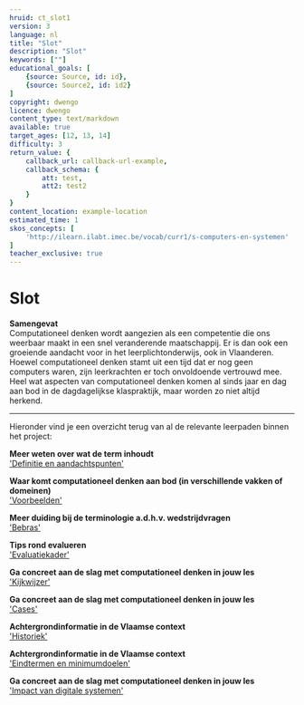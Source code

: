 ```yaml
---
hruid: ct_slot1
version: 3
language: nl
title: "Slot"
description: "Slot"
keywords: [""]
educational_goals: [
    {source: Source, id: id}, 
    {source: Source2, id: id2}
]
copyright: dwengo
licence: dwengo
content_type: text/markdown
available: true
target_ages: [12, 13, 14]
difficulty: 3
return_value: {
    callback_url: callback-url-example,
    callback_schema: {
        att: test,
        att2: test2
    }
}
content_location: example-location
estimated_time: 1
skos_concepts: [
    'http://ilearn.ilabt.imec.be/vocab/curr1/s-computers-en-systemen'
]
teacher_exclusive: true
---
```


# Slot

<div class="alert alert-box alert-warning">
    <strong>Samengevat</strong><br> 
    Computationeel denken wordt aangezien als een competentie die ons weerbaar maakt in een snel veranderende maatschappij. Er is dan ook een groeiende aandacht voor in het leerplichtonderwijs, ook in Vlaanderen. Hoewel computationeel denken stamt uit een tijd dat er nog geen computers waren, zijn leerkrachten er toch onvoldoende vertrouwd mee. Heel wat aspecten van computationeel denken komen al sinds jaar en dag aan bod in de dagdagelijkse klaspraktijk, maar worden zo niet altijd herkend.
</div>
 
---

Hieronder vind je een overzicht terug van al de relevante leerpaden binnen het project:

**Meer weten over wat de term inhoudt**<br>
['Definitie en aandachtspunten'](https://www.dwengo.org/learning-path.html?hruid=ct2_concreet&language=nl&te=true&source_page=%2Fcomputational_thinking%2F&source_title=%20Computationeel%20denken#ct_inleiding1;nl;3)

**Waar komt computationeel denken aan bod (in verschillende vakken of domeinen)**<br>
['Voorbeelden'](https://www.dwengo.org/learning-path.html?hruid=ct3_voorbeelden&language=nl&te=true&source_page=%2Fcomputational_thinking%2F&source_title=%20Computationeel%20denken#ct_inleiding_voorbeelden;nl;3)

**Meer duiding bij de terminologie a.d.h.v. wedstrijdvragen**<br>
['Bebras'](https://www.dwengo.org/learning-path.html?hruid=ct10_bebras&language=nl&te=true&source_page=%2Fcomputational_thinking%2F&source_title=%20Computationeel%20denken#ct_10_0;nl;3)

**Tips rond evalueren**<br>
['Evaluatiekader'](https://www.dwengo.org/learning-path.html?hruid=ct4_evaluatiekader&language=nl&te=true&source_page=%2Fcomputational_thinking%2F&source_title=%20Computationeel%20denken#ct_evaluatiekader;nl;3)

**Ga concreet aan de slag met computationeel denken in jouw les**<br>
['Kijkwijzer'](https://www.dwengo.org/learning-path.html?hruid=ct5_kijkwijzer&language=nl&te=true&source_page=%2Fcomputational_thinking%2F&source_title=%20Computationeel%20denken#ct_kijkwijzer;nl;3)

**Ga concreet aan de slag met computationeel denken in jouw les**<br>
['Cases'](https://www.dwengo.org/learning-path.html?hruid=ct6_cases&language=nl&te=true&source_page=%2Fcomputational_thinking%2F&source_title=%20Computationeel%20denken#ct_cases_inleiding;nl;3)

**Achtergrondinformatie in de Vlaamse context**<br>
['Historiek'](https://www.dwengo.org/learning-path.html?hruid=ct7_historiek&language=nl&te=true&source_page=%2Fcomputational_thinking%2F&source_title=%20Computationeel%20denken#ct_historiek1;nl;3)

**Achtergrondinformatie in de Vlaamse context**<br>
['Eindtermen en minimumdoelen'](https://www.dwengo.org/learning-path.html?hruid=ct8_eindtermen&language=nl&te=true&source_page=%2Fcomputational_thinking%2F&source_title=%20Computationeel%20denken#ct_eindtermen;nl;3)

**Ga concreet aan de slag met computationeel denken in jouw les**<br>
['Impact van digitale systemen'](https://www.dwengo.org/learning-path.html?hruid=ct9_impact&language=nl&te=true&source_page=%2Fcomputational_thinking%2F&source_title=%20Computationeel%20denken#ct9_0;nl;3)
